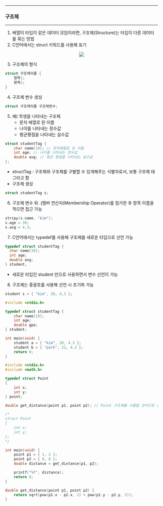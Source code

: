 -----
### 구조체
-----
1. 배열이 타입이 같은 데이터 모임이라면, 구조체(Structure)는 타입이 다른 데이터를 묶는 방법
2. C언어에서는 struct 키워드를 사용해 표기
<div align="center">
<img src="https://github.com/user-attachments/assets/e25accf0-b519-42b2-a31c-aaa78f5f32c2">
</div>

3. 구조체의 형식
```c
struct 구조체이름 {
    항목1;
    항목2;
}
```

4. 구조체 변수 생성
```c
struct 구조체이름 구조체변수;
```

5. 예) 학생을 나타내는 구조체
   - 문자 배열로 된 이름
   - 나이를 나타내는 정수값
   - 평균평점을 나타내는 실수값
```c
struct studentTag {
    char name[10]; // 문자배열로 된 이름
    int age; // 나이를 나타내는 정수값
    double avg; // 평균 평점을 나타내는 실수값
};
```
   - structTag : 구조체와 구조체를 구별할 수 있게해주는 식별자로서, 보통 구조체 태그라고 함
   - 구조체 생성
```c
struct studentTag s;
```

6. 구조체 변수 뒤 .(멤버 연산자(Membership Operator)를 첨가한 후 항목 이름을 적으면 접근 가능
```c
strcpy(s.name, "kim");
s.age = 30;
s.avg = 4.3;
```

7. C언어에서는 typedef를 사용해 구조체를 새로운 타입으로 선언 가능
```c
typedef struct studentTag {
  char name[10];
  int age;
  double avg;
} student;
```
   - 새로운 타입인 student 만으로 사용하면서 변수 선언이 가능

8. 구조체는 중괄호를 사용해 선언 시 초기화 가능
```c
student s = { "kim", 20, 4,3 };
```

```c
#include <stdio.h>

typedef struct studentTag {
    char name[10];
    int age;
    double gpa;
} student;

int main(void) {
    student a = { "kim", 20, 4.3 };
    student b = { "park", 21, 4.2 };
    return 0;
}
```

```c
#include <stdio.h>
#include <math.h>

typedef struct Point
{
    int x;
    int y;
} point;

double get_distance(point p1, point p2); // Point 구조체를 사용할 것이므로 함수 선언은 구조체 선언 이후에 작성

/*
struct Point
{
    int x;
    int y;
};
*/

int main(void) {
    point p1 = { 1, 2 };
    point p2 = { 9, 8 };
    double distance = get_distance(p1, p2);

    printf("%f", distance);
    return 0;
}

double get_distance(point p1, point p2) {
    return sqrt(pow(p1.x - p2.x, 2) + pow(p1.y - p2.y, 2));
}
```
